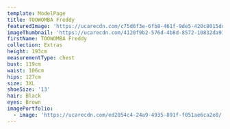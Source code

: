 ```yaml
---
template: ModelPage
title: TOOWOMBA Freddy
featuredImage: 'https://ucarecdn.com/c75d6f3e-6fb8-461f-9de5-420c8015dd7d/'
imageThumbnail: 'https://ucarecdn.com/4120f9b2-576d-4b8d-8572-10832da91272/'
firstName: TOOWOMBA Freddy
collection: Extras
height: 193cm
measurementType: chest
bust: 119cm
waist: 106cm
hips: 127cm
size: 3XL
shoeSize: '13'
hair: Black
eyes: Brown
imagePortfolio:
  - image: 'https://ucarecdn.com/ed2054c4-24a9-4935-891f-f051ae6ca2e8/'
---
```


